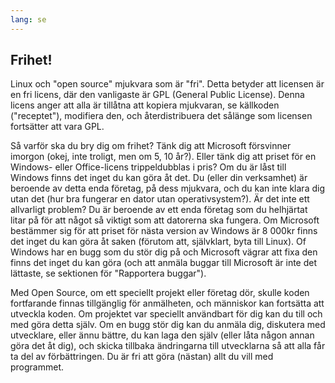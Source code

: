 ```yaml
---
lang: se
---
```





<h2>Frihet!</h2>

Linux och "open source" mjukvara som är "fri". Detta betyder att licensen är en 
fri licens, där den vanligaste är GPL (General Public License). Denna licens anger 
att alla är tillåtna att kopiera mjukvaran, se källkoden ("receptet"), modifiera 
den, och återdistribuera det sålänge som licensen fortsätter att vara GPL.

Så varför ska du bry dig om frihet? Tänk dig att Microsoft försvinner imorgon (okej, 
inte troligt, men om 5, 10 år?). Eller tänk dig att priset för en Windows- eller 
Office-licens trippeldubblas i pris? Om du är låst till Windows finns det inget du kan 
göra åt det. Du (eller din verksamhet) är beroende av detta enda företag, på dess 
mjukvara, och du kan inte klara dig utan det (hur bra fungerar en dator utan 
operativsystem?). Är det inte ett allvarligt problem? Du är beroende av ett enda företag 
som du helhjärtat litar på för att något så viktigt som att datorerna ska fungera. Om 
Microsoft bestämmer sig för att priset för nästa version av Windows är 8 000kr finns det 
inget du kan göra åt saken (förutom att, självklart, byta till Linux). Of Windows har en 
bugg som du stör dig på och Microsoft vägrar att fixa den finns det inget du kan göra 
(och att anmäla buggar till Microsoft är inte det lättaste, se sektionen för "Rapportera 
buggar"). 

Med Open Source, om ett speciellt projekt eller företag dör, skulle koden 
fortfarande finnas tillgänglig för anmälheten, och människor kan fortsätta att 
utveckla koden. Om projektet var speciellt användbart för dig kan du till och med göra 
detta själv. Om en bugg stör dig kan du anmäla dig, diskutera med utvecklare, eller ännu 
bättre, du kan laga den själv (eller låta någon annan göra det åt dig), och skicka 
tillbaka ändringarna till utvecklarna så att alla får ta del av förbättringen. Du är fri 
att göra (nästan) allt du vill med programmet.




